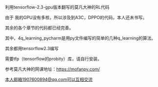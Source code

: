 利用tensorflow-2.3-gpu版本翻写的莫凡大神的RL代码

由于 我的GPU没有多核，所以涉及到A3C，DPPO的代码，本人还未书写。

其余的各个章节的代码都已经完善。

其中，4q_learning_pycharm是用py文件编写的简单的几种q_learning的算法。

其余都用tensorflow2.3编写

需要tfp（tensorflow的probity）库，请自行安装。



参考莫凡大神的网课地址：https://mofanpy.com/



本人邮箱1907600894@qq.com可以互相交流

